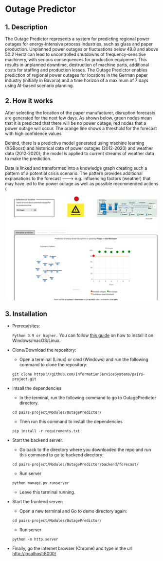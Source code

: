 # Outage Predictor

## 1. Description


<p> 

The Outage Predictor represents a system for predicting regional power outages for energy-intensive process industries, such as glass and paper production. Unplanned power outages or fluctuations below 49.8 and above 50.2 Hertz can lead to uncontrolled shutdowns of frequency-sensitive machinery, with serious consequences for production equipment. This results in unplanned downtime, destruction of machine parts, additional costs for staffing and production losses. The Outage Predictor enables prediction of regional power outages for locations in the German paper industry (initially in Bavaria) and a time horizon of a maximum of 7 days using AI-based scenario planning.
    
</p>


## 2. How it works

<p> 

After selecting the location of the paper manufacturer, disruption forecasts are generated for the next few days. As shown below, green nodes mean that it is predicted that there will be no power outage, red nodes that a power outage will occur. The orange line shows a threshold for the forecast with high confidence values. 

Behind, there is a predictive model generated using machine learning (XGBoost) and historical data of power outages (2012-2020) and weather data (2012-2020); the model is applied to current streams of weather data to make the prediction. 


Data is linked and transformed into a knowledge graph creating such a pattern of a potential crisis scenario. The pattern provides additional explanations to the forecast ---> e.g. influencing factors (weather) that may have led to the power outage as well as possible recommended actions (

!["Demo"](images/demo.png)

<p> 

## 3. Installation 

- Prerequisites:

	```Python 3.9 or higher.``` You can follow [this guide](https://phoenixnap.com/kb/upgrade-python) on how to install it on Windows/macOS/Linux.

- Clone/Download the repository:

	- Open a terminal (Linux) or cmd (Windows) and run the following command to clone the repository:
	```
	git clone https://github.com/InformationServiceSystems/pairs-project.git
	```

- Intsall the dependencies 

	- In the terminal, run the following command to go to OutagePredictor directory. 
	```
	cd pairs-project/Modules/OutagePredictor/
	```
	- Then run this command to install the dependencies
	```
	pip install -r requirements.txt
	```

- Start the backend server.

	- Go back to the directory where you downloaded the repo and run this command to go to backend directory:
	```
	cd pairs-project/Modules/OutagePredictor/backend/forecast/
	```
	- Run server
	```
	python manage.py runserver
	```
	- Leave this terminal running. 

- Start the frontend server:
	- Open a new terminal and Go to demo directory again:
	```
	cd pairs-project/Modules/OutagePredictor/
	```
	- Run server
	```
	python -m http.server
	```

- Finally, go the internet browser (Chrome) and type in the url <http://localhost:8000/>



